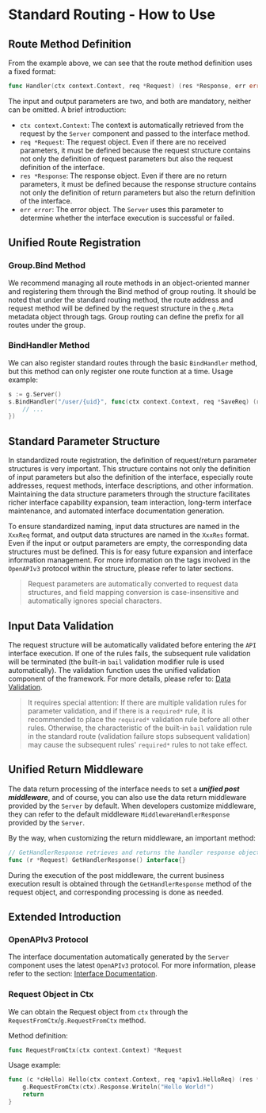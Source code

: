 # Standard Routing - How to Use

## Route Method Definition

From the example above, we can see that the route method definition uses a fixed format:

```go
func Handler(ctx context.Context, req *Request) (res *Response, err error)
```

The input and output parameters are two, and both are mandatory, neither can be omitted. A brief introduction:

- `ctx context.Context`: The context is automatically retrieved from the request by the `Server` component and passed to the interface method.
- `req *Request`: The request object. Even if there are no received parameters, it must be defined because the request structure contains not only the definition of request parameters but also the request definition of the interface.
- `res *Response`: The response object. Even if there are no return parameters, it must be defined because the response structure contains not only the definition of return parameters but also the return definition of the interface.
- `err error`: The error object. The `Server` uses this parameter to determine whether the interface execution is successful or failed.

## Unified Route Registration

### Group.Bind Method

We recommend managing all route methods in an object-oriented manner and registering them through the Bind method of group routing. It should be noted that under the standard routing method, the route address and request method will be defined by the request structure in the `g.Meta` metadata object through tags. Group routing can define the prefix for all routes under the group.

### BindHandler Method

We can also register standard routes through the basic `BindHandler` method, but this method can only register one route function at a time. Usage example:

```go
s := g.Server()
s.BindHandler("/user/{uid}", func(ctx context.Context, req *SaveReq) (res *SaveRes, err error) {
    // ...
})
```

## Standard Parameter Structure

In standardized route registration, the definition of request/return parameter structures is very important. This structure contains not only the definition of input parameters but also the definition of the interface, especially route addresses, request methods, interface descriptions, and other information. Maintaining the data structure parameters through the structure facilitates richer interface capability expansion, team interaction, long-term interface maintenance, and automated interface documentation generation.

To ensure standardized naming, input data structures are named in the `XxxReq` format, and output data structures are named in the `XxxRes` format. Even if the input or output parameters are empty, the corresponding data structures must be defined. This is for easy future expansion and interface information management. For more information on the tags involved in the `OpenAPIv3` protocol within the structure, please refer to later sections.

> Request parameters are automatically converted to request data structures, and field mapping conversion is case-insensitive and automatically ignores special characters.

## Input Data Validation

The request structure will be automatically validated before entering the `API` interface execution. If one of the rules fails, the subsequent rule validation will be terminated (the built-in `bail` validation modifier rule is used automatically). The validation function uses the unified validation component of the framework. For more details, please refer to: [Data Validation](/docs/core-component/data-valid/).

> It requires special attention: If there are multiple validation rules for parameter validation, and if there is a `required*` rule, it is recommended to place the `required*` validation rule before all other rules. Otherwise, the characteristic of the built-in `bail` validation rule in the standard route (validation failure stops subsequent validation) may cause the subsequent rules' `required*` rules to not take effect.

## Unified Return Middleware

The data return processing of the interface needs to set a ***unified post middleware***, and of course, you can also use the data return middleware provided by the `Server` by default. When developers customize middleware, they can refer to the default middleware `MiddlewareHandlerResponse` provided by the `Server`.

By the way, when customizing the return middleware, an important method:

```go
// GetHandlerResponse retrieves and returns the handler response object and its error. 
func (r *Request) GetHandlerResponse() interface{} 
```

During the execution of the post middleware, the current business execution result is obtained through the `GetHandlerResponse` method of the request object, and corresponding processing is done as needed.

## Extended Introduction

### OpenAPIv3 Protocol

The interface documentation automatically generated by the `Server` component uses the latest `OpenAPIv3` protocol. For more information, please refer to the section: [Interface Documentation](/public/docs/web-development/router/interface-doc).

### Request Object in Ctx

We can obtain the Request object from `ctx` through the `RequestFromCtx`/`g.RequestFromCtx` method.

Method definition:

```go
func RequestFromCtx(ctx context.Context) *Request
```

Usage example:

```go
func (c *cHello) Hello(ctx context.Context, req *apiv1.HelloReq) (res *apiv1.HelloRes, err error) {
    g.RequestFromCtx(ctx).Response.Writeln("Hello World!")
    return
}
```
